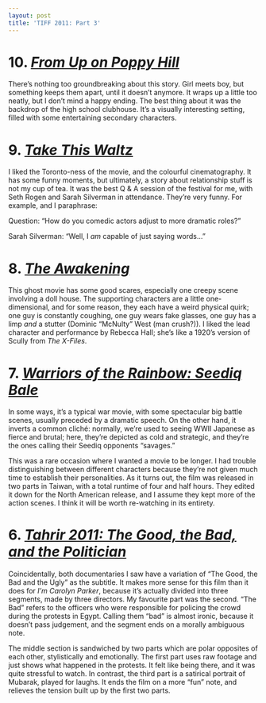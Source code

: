 ```yaml
---
layout: post
title: 'TIFF 2011: Part 3'
---
```


# 10. [_From Up on Poppy Hill_](http://www.imdb.com/title/tt1798188/)
  
There’s nothing too groundbreaking about this story. Girl meets boy, but something keeps them apart, until it doesn’t anymore. It wraps up a little too neatly, but I don’t mind a happy ending. The best thing about it was the backdrop of the high school clubhouse. It’s a visually interesting setting, filled with some entertaining secondary characters.  
  
# 9. [_Take This Waltz_](http://www.imdb.com/title/tt1592281/)
  
I liked the Toronto-ness of the movie, and the colourful cinematography. It has some funny moments, but ultimately, a story about relationship stuff is not my cup of tea. It was the best Q & A session of the festival for me, with Seth Rogen and Sarah Silverman in attendance. They’re very funny. For example, and I paraphrase:  
  
Question: “How do you comedic actors adjust to more dramatic roles?”  
  
Sarah Silverman: “Well, I _am_ capable of just saying words...”  
  
# 8. [_The Awakening_](http://www.imdb.com/title/tt1687901/)
  
This ghost movie has some good scares, especially one creepy scene involving a doll house. The supporting characters are a little one-dimensional, and for some reason, they each have a weird physical quirk; one guy is constantly coughing, one guy wears fake glasses, one guy has a limp _and_ a stutter (Dominic “McNulty” West (man crush?)). I liked the lead character and performance by Rebecca Hall; she’s like a 1920’s version of Scully from _The X-Files_.  
  
# 7. [_Warriors of the Rainbow: Seediq Bale_](http://www.imdb.com/title/tt2007993/)
  
In some ways, it’s a typical war movie, with some spectacular big battle scenes, usually preceded by a dramatic speech. On the other hand, it inverts a common cliché: normally, we’re used to seeing WWII Japanese as fierce and brutal; here, they’re depicted as cold and strategic, and they’re the ones calling their Seediq opponents “savages.”  
  
This was a rare occasion where I wanted a movie to be longer. I had trouble distinguishing between different characters because they’re not given much time to establish their personalities. As it turns out, the film was released in two parts in Taiwan, with a total runtime of four and half hours. They edited it down for the North American release, and I assume they kept more of the action scenes. I think it will be worth re-watching in its entirety.  
  
# 6. [_Tahrir 2011: The Good, the Bad, and the Politician_](http://www.imdb.com/title/tt2044012/)
  
Coincidentally, both documentaries I saw have a variation of “The Good, the Bad and the Ugly” as the subtitle. It makes more sense for this film than it does for _I’m Carolyn Parker_, because it’s actually divided into three segments, made by three directors. My favourite part was the second. “The Bad” refers to the officers who were responsible for policing the crowd during the protests in Egypt. Calling them “bad” is almost ironic, because it doesn’t pass judgement, and the segment ends on a morally ambiguous note.  
  
The middle section is sandwiched by two parts which are polar opposites of each other, stylistically and emotionally. The first part uses raw footage and just shows what happened in the protests. It felt like being there, and it was quite stressful to watch. In contrast, the third part is a satirical portrait of Mubarak, played for laughs. It ends the film on a more “fun” note, and relieves the tension built up by the first two parts.
